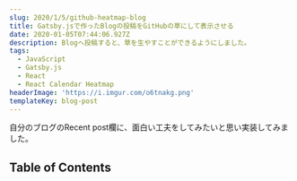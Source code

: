 ```yaml
---
slug: 2020/1/5/github-heatmap-blog
title: Gatsby.jsで作ったBlogの投稿をGitHubの草にして表示させる
date: 2020-01-05T07:44:06.927Z
description: Blogへ投稿すると、草を生やすことができるようにしました。
tags:
  - JavaScript
  - Gatsby.js
  - React
  - React Calendar Heatmap
headerImage: 'https://i.imgur.com/o6tnakg.png'
templateKey: blog-post
---
```

自分のブログのRecent post欄に、面白い工夫をしてみたいと思い実装してみました。

## Table of Contents

```toc

```
